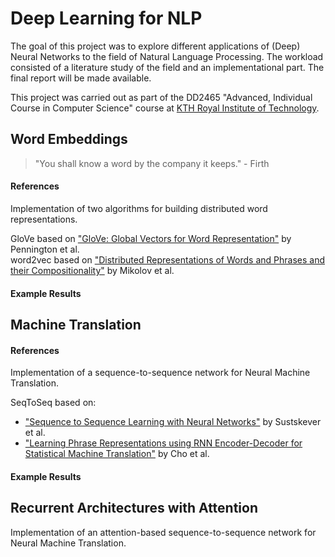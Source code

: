 # Deep Learning for NLP
The goal of this project was to explore different applications of (Deep) Neural Networks to the field of Natural Language Processing. The workload consisted of a literature study of the field and an implementational part. The final report will be made available.

This project was carried out as part of the DD2465 "Advanced, Individual Course in Computer Science" course at [KTH Royal Institute of Technology](http://kth.se).

## Word Embeddings
> "You shall know a word by the company it keeps." - Firth

#### References
Implementation of two algorithms for building distributed word representations.  

GloVe based on ["GloVe: Global Vectors for Word Representation"](https://nlp.stanford.edu/pubs/glove.pdf) by Pennington et al.  
word2vec based on ["Distributed Representations of Words and Phrases and their Compositionality"](https://arxiv.org/abs/1310.4546) by Mikolov et al.

#### Example Results

## Machine Translation

#### References
Implementation of a sequence-to-sequence network for Neural Machine Translation.

SeqToSeq based on:
- ["Sequence to Sequence Learning with Neural Networks"](https://arxiv.org/abs/1409.3215) by Sustskever et al.
- ["Learning Phrase Representations using RNN Encoder-Decoder for Statistical Machine Translation"](https://arxiv.org/abs/1406.1078) by Cho et al.

#### Example Results

## Recurrent Architectures with Attention
Implementation of an attention-based sequence-to-sequence network for Neural Machine Translation.
